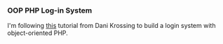 ### OOP PHP Log-in System

I'm following [this](https://www.youtube.com/watch?v=BaEm2Qv14oU) tutorial from Dani Krossing to build a login system with object-oriented PHP.  